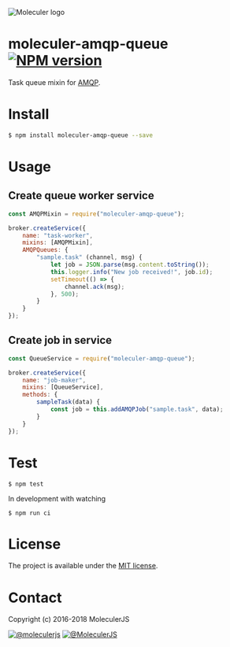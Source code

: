 ![Moleculer logo](http://moleculer.services/images/banner.png)

# moleculer-amqp-queue [![NPM version](https://img.shields.io/npm/v/moleculer-amqp-queue.svg)](https://www.npmjs.com/package/moleculer-amqp-queue)

Task queue mixin for [AMQP](https://www.amqp.org/).

# Install

```bash
$ npm install moleculer-amqp-queue --save
```

# Usage

## Create queue worker service
```js
const AMQPMixin = require("moleculer-amqp-queue");

broker.createService({
	name: "task-worker",
	mixins: [AMQPMixin],
	AMQPQueues: {
		"sample.task" (channel, msg) {
			let job = JSON.parse(msg.content.toString());
			this.logger.info("New job received!", job.id);
			setTimeout(() => {
				channel.ack(msg);
			}, 500);
		}
	}
});
```

## Create job in service
```js
const QueueService = require("moleculer-amqp-queue");

broker.createService({
    name: "job-maker",
    mixins: [QueueService],
    methods: {
        sampleTask(data) {
            const job = this.addAMQPJob("sample.task", data);
        }
    }
});
```

# Test
```
$ npm test
```

In development with watching

```
$ npm run ci
```

# License
The project is available under the [MIT license](https://tldrlegal.com/license/mit-license).

# Contact
Copyright (c) 2016-2018 MoleculerJS

[![@moleculerjs](https://img.shields.io/badge/github-moleculerjs-green.svg)](https://github.com/moleculerjs) [![@MoleculerJS](https://img.shields.io/badge/twitter-MoleculerJS-blue.svg)](https://twitter.com/MoleculerJS)
